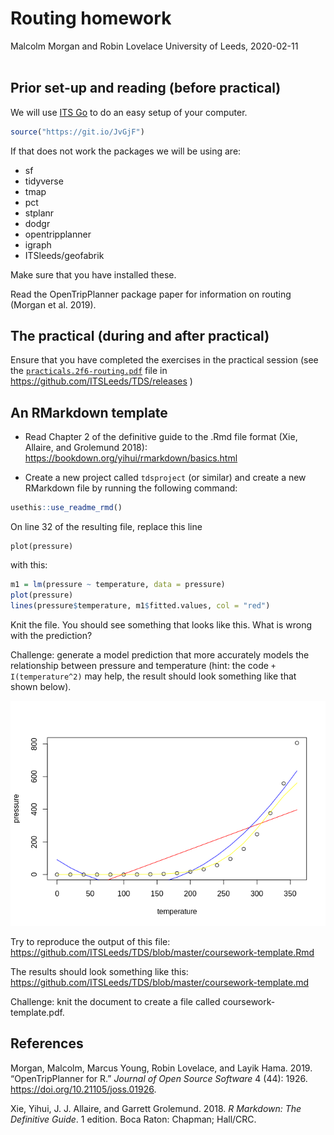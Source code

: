Routing homework
================
Malcolm Morgan and Robin Lovelace
University of Leeds,
2020-02-11<br/><img class="img-footer" alt="" src="http://www.stephanehess.me.uk/images/picture3.png">

## Prior set-up and reading (before practical)

We will use [ITS Go](https://itsleeds.github.io/go/) to do an easy setup
of your computer.

``` r
source("https://git.io/JvGjF")
```

If that does not work the packages we will be using are:

  - sf
  - tidyverse
  - tmap
  - pct
  - stplanr
  - dodgr
  - opentripplanner
  - igraph
  - ITSleeds/geofabrik

Make sure that you have installed these.

Read the OpenTripPlanner package paper for information on routing
(Morgan et al. 2019).

## The practical (during and after practical)

Ensure that you have completed the exercises in the practical session
(see the
[`practicals.2f6-routing.pdf`](https://github.com/ITSLeeds/TDS/releases/download/0.20.1/practicals.2f6-routing.pdf)
file in <https://github.com/ITSLeeds/TDS/releases> )

## An RMarkdown template

  - Read Chapter 2 of the definitive guide to the .Rmd file format (Xie,
    Allaire, and Grolemund 2018):
    <https://bookdown.org/yihui/rmarkdown/basics.html>

  - Create a new project called `tdsproject` (or similar) and create a
    new RMarkdown file by running the following command:

<!-- end list -->

``` r
usethis::use_readme_rmd()
```

On line 32 of the resulting file, replace this line

    plot(pressure)

with this:

``` r
m1 = lm(pressure ~ temperature, data = pressure)
plot(pressure)
lines(pressure$temperature, m1$fitted.values, col = "red")
```

Knit the file. You should see something that looks like this. What is
wrong with the prediction?

Challenge: generate a model prediction that more accurately models the
relationship between pressure and temperature (hint: the code `+
I(temperature^2)` may help, the result should look something like that
shown below).

![](6-routing-homework_files/figure-gfm/unnamed-chunk-4-1.png)<!-- -->

Try to reproduce the output of this file:
<https://github.com/ITSLeeds/TDS/blob/master/coursework-template.Rmd>

The results should look something like this:
<https://github.com/ITSLeeds/TDS/blob/master/coursework-template.md>

Challenge: knit the document to create a file called
coursework-template.pdf.

## References

<div id="refs" class="references">

<div id="ref-morgan_opentripplanner_2019">

Morgan, Malcolm, Marcus Young, Robin Lovelace, and Layik Hama. 2019.
“OpenTripPlanner for R.” *Journal of Open Source Software* 4 (44):
1926. <https://doi.org/10.21105/joss.01926>.

</div>

<div id="ref-xie_r_2018">

Xie, Yihui, J. J. Allaire, and Garrett Grolemund. 2018. *R Markdown: The
Definitive Guide*. 1 edition. Boca Raton: Chapman; Hall/CRC.

</div>

</div>
